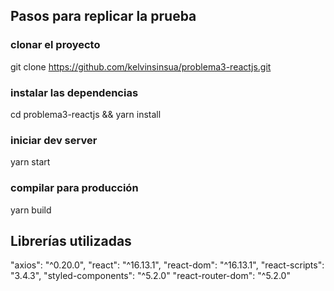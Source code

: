 ## Pasos para replicar la prueba

### clonar el proyecto

git clone https://github.com/kelvinsinsua/problema3-reactjs.git

### instalar las dependencias

cd problema3-reactjs && yarn install

### iniciar dev server

yarn start

### compilar para producción

yarn build

## Librerías utilizadas

"axios": "^0.20.0",
"react": "^16.13.1",
"react-dom": "^16.13.1",
"react-scripts": "3.4.3",
"styled-components": "^5.2.0"
"react-router-dom": "^5.2.0"
